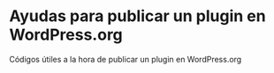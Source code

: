 # Ayudas para publicar un plugin en WordPress.org
Códigos útiles a la hora de publicar un plugin en WordPress.org
